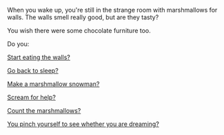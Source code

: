 When you wake up, you're still in the strange room with marshmallows for walls.
The walls smell really good, but are they tasty?

You wish there were some chocolate furniture too.

Do you:

[Start eating the walls?](../eating-walls/eating-marshmallows.md)

[Go back to sleep?](more-sleep/more-sleep.md)

[Make a marshmallow snowman?](../staypuft/marshmallowman.md)

[Scream for help?](scream-help/scream-help.md)

[Count the marshmallows?](../count-the-marshmellows/count-the-marshmellows.md)

[You pinch yourself to see whether you are dreaming?](../pinch/pinch.md)

